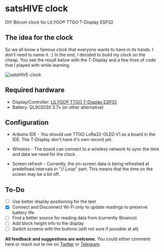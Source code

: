 # satsHIVE clock
DIY Bitcoin clock for LILYGO® TTGO T-Display ESP32

## The idea for the clock
So we all know a famous clock that everyone wants to have in its hands. I don't need to name it. :)
In the end, I decided to build my clock on the cheap. You see the result below with the T-Display and a few lines of code that I played with while learning.

![satsHIVE-clock](satsHIVE-clock.jpeg)

## Required hardware

* Display/Controller: [LILYGO® TTGO T-Display ESP32](https://www.aliexpress.com/item/33048962331.html)
* Battery: QL902030 3.7v (or other alternative)

## Configuration

- Arduino IDE - You should use TTGO LoRa32-OLED V1 as a board in the IDE. The T-Display don't have it's own record yet.

- Wireless - The board can connect to a wireless network to sync the time and data we need for the clock.

- Screen refresh - Currently, the on-screen data is being refreshed at predefined intervals in "// Loop" part. This means that the time on the screen may be a bit off.

## To-Do
- [ ] Use better display positioning for the text
- [x] Connect and Disconnect Wi-Fi only to update readings to preserve battery life
- [ ] Find a better source for reading data from (currently Binance)
- [ ] Add block height info to the display
- [ ] Switch screens with the buttons (still not sure if possible at all)

**All feedback and suggestions are welcome.** You could either comment here or reach out to me on [Twitter](https://twitter.com/satsHIVE) or [Telegram](https://t.me/satsHIVE).